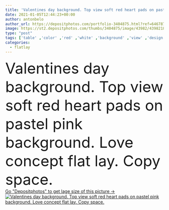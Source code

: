 ```yaml
---
title: 'Valentines day background. Top view soft red heart pads on pastel pink background. Love concept flat lay. Copy space'
date: 2021-01-05T12:44:23+00:00
author: antonbelo
author_url: https://depositphotos.com/portfolio-3404875.html?ref=64678756
image: https://st2.depositphotos.com/thumbs/3404875/image/43982/439821856/api_thumb_450.jpg?forcejpeg=true
type: "post"
tags: ['table' ,'color' ,'red' ,'white' ,'background' ,'view' ,'design' ,'copy' ,'paper' ,'space' ,'gift' ,'shape' ,'beautiful' ,'celebration' ,'day' ,'decoration' ,'greeting' ,'happy' ,'holiday' ,'present' ,'surprise' ,'valentine' ,'art' ,'decor' ,'love' ,'romance' ,'seasonal' ,'abstract' ,'border' ,'card' ,'frame' ,'vintage' ,'banner' ,'symbol' ,'pastel' ,'creative' ,'concept' ,'lay' ,'heart' ,'romantic' ,'wedding' ,'flat' ,'desk' ,'composition' ,'top' ,'layout' ,'february' ,'mother' ,'mockup' ,'flatlay' ]
categories: 
  - flatlay
---
```

<div aling="center">
            <font size="60"> Valentines day background. Top view soft red heart pads on pastel pink background. Love concept flat lay. Copy space.</font>   
</div>
<div>
    <a href='https://st2.depositphotos.com/thumbs/3404875/image/43982/439821856/api_thumb_450.jpg?forcejpeg=true?ref=64678756' target=_blank > Go "Depositphotos" to get lage size of this picture ->
        <img href='https://st2.depositphotos.com/thumbs/3404875/image/43982/439821856/api_thumb_450.jpg?forcejpeg=true?ref=64678756' src='https://st2.depositphotos.com/3404875/43982/i/950/depositphotos_439821856-stock-photo-valentines-day-background-top-view.jpg?forcejpeg=true' alt='Valentines day background. Top view soft red heart pads on pastel pink background. Love concept flat lay. Copy space.' >
    </a>
</div>
